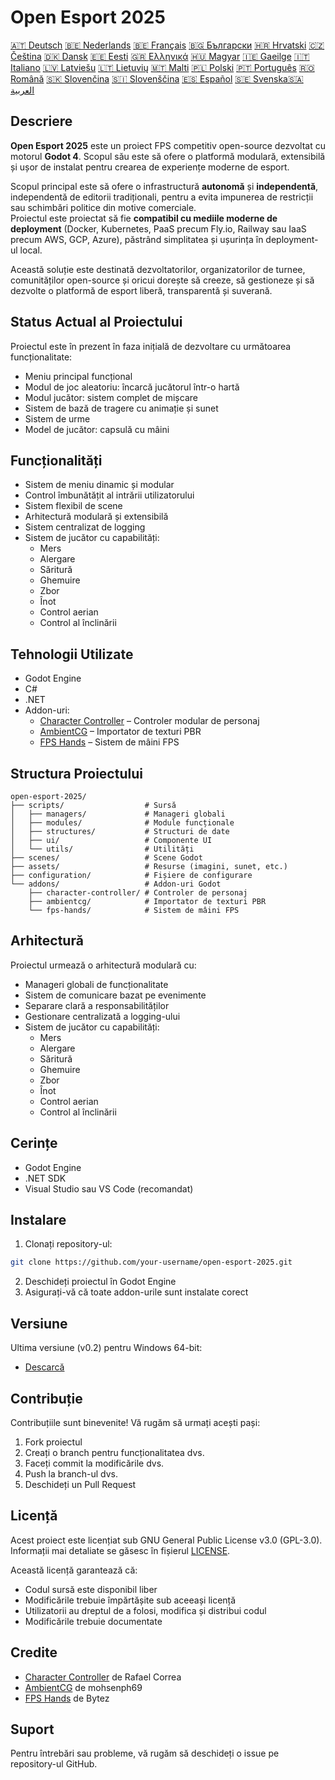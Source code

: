 # Open Esport 2025

[🇦🇹 Deutsch](deutsch.md) [🇧🇪 Nederlands](nederlands.md) [🇧🇪 Français](français.md) [🇧🇬 Български](български.md) [🇭🇷 Hrvatski](hrvatski.md) [🇨🇿 Čeština](čeština.md) [🇩🇰 Dansk](dansk.md) [🇪🇪 Eesti](eesti.md) [🇬🇷 Ελληνικά](ελληνικά.md) [🇭🇺 Magyar](magyar.md) [🇮🇪 Gaeilge](gaeilge.md) [🇮🇹 Italiano](italiano.md) [🇱🇻 Latviešu](latviešu.md) [🇱🇹 Lietuvių](lietuvių.md) [🇲🇹 Malti](malti.md) [🇵🇱 Polski](polski.md) [🇵🇹 Português](português.md) [🇷🇴 Română](română.md) [🇸🇰 Slovenčina](slovenčina.md) [🇸🇮 Slovenščina](slovenščina.md) [🇪🇸 Español](español.md) [🇸🇪 Svenska](svenska.md)[🇸🇦 العربية](README-lang/العربية.md)

## Descriere

**Open Esport 2025** este un proiect FPS competitiv open-source dezvoltat cu motorul **Godot 4**. Scopul său este să ofere o platformă modulară, extensibilă și ușor de instalat pentru crearea de experiențe moderne de esport.

Scopul principal este să ofere o infrastructură **autonomă** și **independentă**, independentă de editorii tradiționali, pentru a evita impunerea de restricții sau schimbări politice din motive comerciale.  
Proiectul este proiectat să fie **compatibil cu mediile moderne de deployment** (Docker, Kubernetes, PaaS precum Fly.io, Railway sau IaaS precum AWS, GCP, Azure), păstrând simplitatea și ușurința în deployment-ul local.

Această soluție este destinată dezvoltatorilor, organizatorilor de turnee, comunităților open-source și oricui dorește să creeze, să gestioneze și să dezvolte o platformă de esport liberă, transparentă și suverană.

## Status Actual al Proiectului
Proiectul este în prezent în faza inițială de dezvoltare cu următoarea funcționalitate:
- Meniu principal funcțional
- Modul de joc aleatoriu: încarcă jucătorul într-o hartă
- Modul jucător: sistem complet de mișcare
- Sistem de bază de tragere cu animație și sunet
- Sistem de urme
- Model de jucător: capsulă cu mâini

## Funcționalități
- Sistem de meniu dinamic și modular
- Control îmbunătățit al intrării utilizatorului
- Sistem flexibil de scene
- Arhitectură modulară și extensibilă
- Sistem centralizat de logging
- Sistem de jucător cu capabilități:
  - Mers
  - Alergare
  - Săritură
  - Ghemuire
  - Zbor
  - Înot
  - Control aerian
  - Control al înclinării

## Tehnologii Utilizate
- Godot Engine
- C#
- .NET
- Addon-uri:
  - [Character Controller](https://github.com/expressobits/character-controller) – Controler modular de personaj
  - [AmbientCG](https://github.com/mohsenph69/godot-ambientcg) – Importator de texturi PBR
  - [FPS Hands](https://codeberg.org/Bytez/godot-fps-hands) – Sistem de mâini FPS

## Structura Proiectului
```
open-esport-2025/
├── scripts/                  # Sursă
│   ├── managers/             # Manageri globali
│   ├── modules/              # Module funcționale
│   ├── structures/           # Structuri de date
│   ├── ui/                   # Componente UI
│   └── utils/                # Utilități
├── scenes/                   # Scene Godot
├── assets/                   # Resurse (imagini, sunet, etc.)
├── configuration/            # Fișiere de configurare
└── addons/                   # Addon-uri Godot
    ├── character-controller/ # Controler de personaj
    ├── ambientcg/            # Importator de texturi PBR
    └── fps-hands/            # Sistem de mâini FPS
```

## Arhitectură
Proiectul urmează o arhitectură modulară cu:
- Manageri globali de funcționalitate
- Sistem de comunicare bazat pe evenimente
- Separare clară a responsabilităților
- Gestionare centralizată a logging-ului
- Sistem de jucător cu capabilități:
  - Mers
  - Alergare
  - Săritură
  - Ghemuire
  - Zbor
  - Înot
  - Control aerian
  - Control al înclinării

## Cerințe
- Godot Engine
- .NET SDK
- Visual Studio sau VS Code (recomandat)

## Instalare
1. Clonați repository-ul:
```bash
git clone https://github.com/your-username/open-esport-2025.git
```
2. Deschideți proiectul în Godot Engine
3. Asigurați-vă că toate addon-urile sunt instalate corect

## Versiune
Ultima versiune (v0.2) pentru Windows 64-bit:
- [Descarcă](https://antisys.fr/Games/openesport2025/Open-eSport-2025-v0.2.7z)

## Contribuție
Contribuțiile sunt binevenite! Vă rugăm să urmați acești pași:
1. Fork proiectul
2. Creați o branch pentru funcționalitatea dvs.
3. Faceți commit la modificările dvs.
4. Push la branch-ul dvs.
5. Deschideți un Pull Request

## Licență
Acest proiect este licențiat sub GNU General Public License v3.0 (GPL-3.0). Informații mai detaliate se găsesc în fișierul [LICENSE](LICENSE).

Această licență garantează că:
- Codul sursă este disponibil liber
- Modificările trebuie împărtășite sub aceeași licență
- Utilizatorii au dreptul de a folosi, modifica și distribui codul
- Modificările trebuie documentate

## Credite
- [Character Controller](https://github.com/expressobits/character-controller) de Rafael Correa
- [AmbientCG](https://github.com/mohsenph69/godot-ambientcg) de mohsenph69
- [FPS Hands](https://codeberg.org/Bytez/godot-fps-hands) de Bytez

## Suport
Pentru întrebări sau probleme, vă rugăm să deschideți o issue pe repository-ul GitHub. 